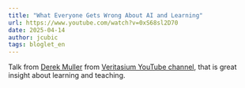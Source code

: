 ```yaml
---
title: "What Everyone Gets Wrong About AI and Learning"
url: https://www.youtube.com/watch?v=0xS68sl2D70
date: 2025-04-14
author: jcubic
tags: bloglet_en
---
```


Talk from [Derek Muller](https://en.wikipedia.org/wiki/Derek_Muller) from [Veritasium YouTube
channel](https://www.youtube.com/@veritasium), that is great insight about learning and teaching.
